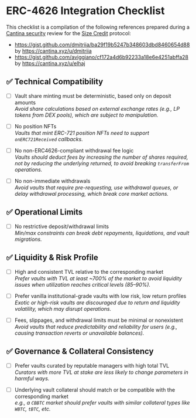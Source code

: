 # ERC-4626 Integration Checklist

This checklist is a compilation of the following references prepared during a [Cantina security](https://github.com/SizeCredit/size-solidity/blob/main/audits/2025-06-14-Cantina.pdf) review for the [Size Credit](https://www.size.credit/) protocol:
- https://gist.github.com/dmitriia/ba29f19b5247b348603dbd8460654d88 by https://cantina.xyz/u/dmitriia
- https://gist.github.com/aviggiano/cf172a4d6b92233a18e6e4251abffa28 by https://cantina.xyz/u/elhaj

## ✅ Technical Compatibility

- [ ] Vault share minting must be deterministic, based only on deposit amounts  
  _Avoid share calculations based on external exchange rates (e.g., LP tokens from DEX pools), which are subject to manipulation._

- [ ] No position NFTs  
  _Vaults that mint ERC-721 position NFTs need to support `onERC721Received` callbacks._

- [ ] No non-ERC4626-compliant withdrawal fee logic  
  _Vaults should deduct fees by increasing the number of shares required, not by reducing the underlying returned, to avoid breaking `transferFrom` operations._

- [ ] No non-immediate withdrawals  
  _Avoid vaults that require pre-requesting, use withdrawal queues, or delay withdrawal processing, which break core market actions._

## ✅ Operational Limits

- [ ] No restrictive deposit/withdrawal limits  
  _Min/max constraints can break debt repayments, liquidations, and vault migrations._

## ✅ Liquidity & Risk Profile

- [ ] High and consistent TVL relative to the corresponding market  
  _Prefer vaults with TVL at least ~700% of the market to avoid liquidity issues when utilization reaches critical levels (85–90%)._

- [ ] Prefer vanilla institutional-grade vaults with low risk, low return profiles  
  _Exotic or high-risk vaults are discouraged due to return and liquidity volatility, which may disrupt operations._

- [ ] Fees, slippages, and withdrawal limits must be minimal or nonexistent  
  _Avoid vaults that reduce predictability and reliability for users (e.g., causing transaction reverts or unavailable balances)._

## ✅ Governance & Collateral Consistency

- [ ] Prefer vaults curated by reputable managers with high total TVL  
  _Curators with more TVL at stake are less likely to change parameters in harmful ways._

- [ ] Underlying vault collateral should match or be compatible with the corresponding market  
  _e.g., a `CBBTC` market should prefer vaults with similar collateral types like `WBTC`, `tBTC`, etc._

